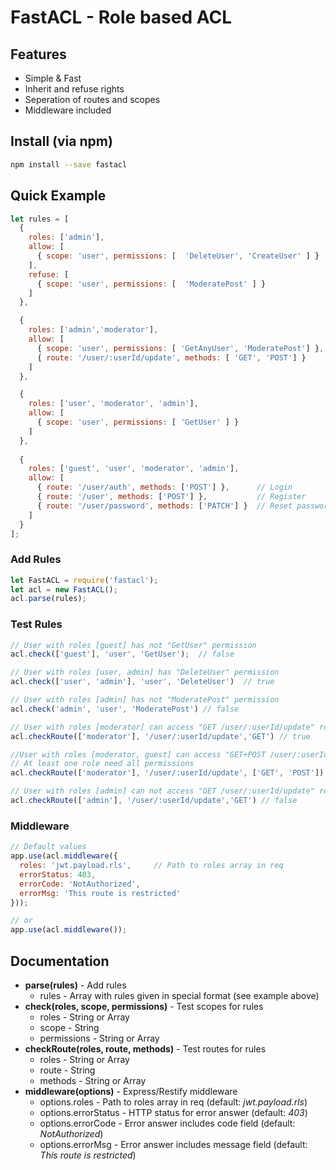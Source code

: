 # FastACL - Role based ACL

## Features
* Simple & Fast
* Inherit and refuse rights
* Seperation of routes and scopes
* Middleware included

## Install (via npm)

```bash
npm install --save fastacl
```

## Quick Example
```javascript
let rules = [
  {
    roles: ['admin'],
    allow: [
      { scope: 'user', permissions: [  'DeleteUser', 'CreateUser' ] }
    ],
    refuse: [
      { scope: 'user', permissions: [  'ModeratePost' ] }
    ]
  },

  {
    roles: ['admin','moderator'],
    allow: [
      { scope: 'user', permissions: [ 'GetAnyUser', 'ModeratePost'] },
      { route: '/user/:userId/update', methods: [ 'GET', 'POST'] }
    ]
  },

  {
    roles: ['user', 'moderator', 'admin'],
    allow: [
      { scope: 'user', permissions: [ 'GetUser' ] }
    ]
  },
  
  {
    roles: ['guest', 'user', 'moderator', 'admin'],
    allow: [
      { route: '/user/auth', methods: ['POST'] },      // Login 
      { route: '/user', methods: ['POST'] },           // Register
      { route: '/user/password', methods: ['PATCH'] }  // Reset password 
    ]
  }
];
```

### Add Rules
```javascript
let FastACL = require('fastacl');
let acl = new FastACL();
acl.parse(rules);
```

### Test Rules
```javascript
// User with roles [guest] has not "GetUser" permission 
acl.check(['guest'], 'user', 'GetUser');  // false

// User with roles [user, admin] has "DeleteUser" permission
acl.check(['user', 'admin'], 'user', 'DeleteUser')  // true

// User with roles [admin] has not "ModeratePost" permission
acl.check('admin', 'user', 'ModeratePost') // false

// User with roles [moderator] can access "GET /user/:userId/update" route
acl.checkRoute(['moderator'], '/user/:userId/update','GET') // true

//User with roles [moderator, guest] can access "GET+POST /user/:userId/update" route 
// At least one role need all permissions
acl.checkRoute(['moderator'], '/user/:userId/update', ['GET', 'POST'])

// User with roles [admin] can not access "GET /user/:userId/update" route
acl.checkRoute(['admin'], '/user/:userId/update','GET') // false
```

### Middleware
```javascript
// Default values
app.use(acl.middleware({
  roles: 'jwt.payload.rls',     // Path to roles array in req
  errorStatus: 403,
  errorCode: 'NotAuthorized',
  errorMsg: 'This route is restricted'
}));

// or 
app.use(acl.middleware());

```

## Documentation

* **parse(rules)** - Add rules
  * rules - Array with rules given in special format (see example above)
* **check(roles, scope, permissions)** - Test scopes for rules
  * roles - String or Array
  * scope - String
  * permissions - String or Array
* **checkRoute(roles, route, methods)** - Test routes for rules
  * roles - String or Array
  * route - String
  * methods - String or Array
* **middleware(options)** - Express/Restify middleware
  * options.roles - Path to roles array in req (default: *jwt.payload.rls*)
  * options.errorStatus - HTTP status for error answer (default: *403*)
  * options.errorCode - Error answer includes code field (default: *NotAuthorized*)
  * options.errorMsg - Error answer includes message field (default: *This route is restricted*)